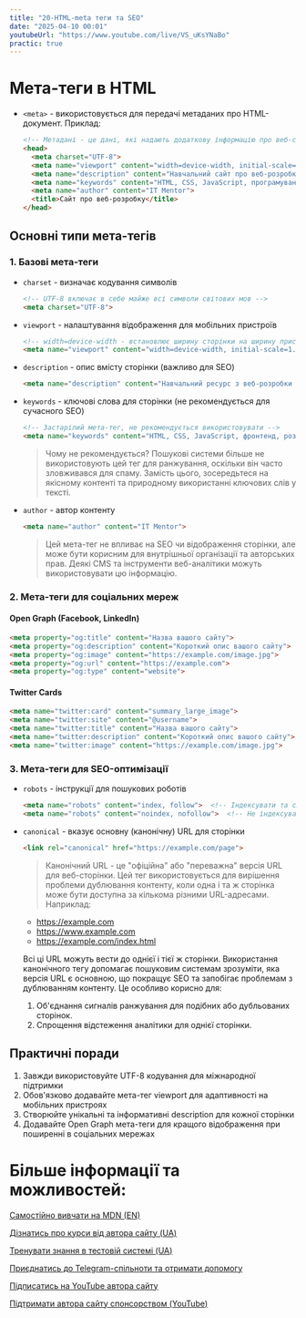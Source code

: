 ```yaml
---
title: "20-HTML-meta теги та SEO"
date: "2025-04-10 00:01"
youtubeUrl: "https://www.youtube.com/live/VS_uKsYNaBo"
practic: true
---
```


# Мета-теги в HTML

- `<meta>` - використовується для передачі метаданих про HTML-документ.
  Приклад:

  ```html
  <!-- Метадані - це дані, які надають додаткову інформацію про веб-сторінку, але не відображаються безпосередньо на ній -->
  <head>
    <meta charset="UTF-8">
    <meta name="viewport" content="width=device-width, initial-scale=1.0">
    <meta name="description" content="Навчальний сайт про веб-розробку та програмування">
    <meta name="keywords" content="HTML, CSS, JavaScript, програмування, веб-розробка">
    <meta name="author" content="IT Mentor">
    <title>Сайт про веб-розробку</title>
  </head>
  ```

## Основні типи мета-тегів

### 1. Базові мета-теги

- `charset` - визначає кодування символів
  ```html
  <!-- UTF-8 включає в себе майже всі символи світових мов -->
  <meta charset="UTF-8">
  ```

- `viewport` - налаштування відображення для мобільних пристроїв
  ```html
  <!-- width=device-width - встановлює ширину сторінки на ширину пристрою, initial-scale=1.0 - встановлює початковий масштаб -->
  <meta name="viewport" content="width=device-width, initial-scale=1.0">
  ```

- `description` - опис вмісту сторінки (важливо для SEO)
  ```html
  <meta name="description" content="Навчальний ресурс з веб-розробки для початківців та досвідчених">
  ```

- `keywords` - ключові слова для сторінки (не рекомендується для сучасного SEO)
  ```html
  <!-- Застарілий мета-тег, не рекомендується використовувати -->
  <meta name="keywords" content="HTML, CSS, JavaScript, фронтенд, розробка">
  ```
  > Чому не рекомендується? Пошукові системи більше не використовують цей тег для ранжування, оскільки він часто зловживався для спаму. Замість цього, зосередьтеся на якісному контенті та природному використанні ключових слів у тексті.

- `author` - автор контенту
  ```html
  <meta name="author" content="IT Mentor">
  ```
  > Цей мета-тег не впливає на SEO чи відображення сторінки, але може бути корисним для внутрішньої організації та авторських прав. Деякі CMS та інструменти веб-аналітики можуть використовувати цю інформацію.

### 2. Мета-теги для соціальних мереж

#### Open Graph (Facebook, LinkedIn)
```html
<meta property="og:title" content="Назва вашого сайту">
<meta property="og:description" content="Короткий опис вашого сайту">
<meta property="og:image" content="https://example.com/image.jpg">
<meta property="og:url" content="https://example.com">
<meta property="og:type" content="website">
```

#### Twitter Cards
```html
<meta name="twitter:card" content="summary_large_image">
<meta name="twitter:site" content="@username">
<meta name="twitter:title" content="Назва вашого сайту">
<meta name="twitter:description" content="Короткий опис вашого сайту">
<meta name="twitter:image" content="https://example.com/image.jpg">
```

### 3. Мета-теги для SEO-оптимізації

- `robots` - інструкції для пошукових роботів
  ```html
  <meta name="robots" content="index, follow">  <!-- Індексувати та слідувати за посиланнями -->
  <meta name="robots" content="noindex, nofollow">  <!-- Не індексувати та не слідувати -->
  ```

- `canonical` - вказує основну (канонічну) URL для сторінки
  ```html
  <link rel="canonical" href="https://example.com/page">
  ```
  
  > Канонічний URL - це "офіційна" або "переважна" версія URL для веб-сторінки. Цей тег використовується для вирішення проблеми дублювання контенту, коли одна і та ж сторінка може бути доступна за кількома різними URL-адресами. Наприклад:
  
  - https://example.com
  - https://www.example.com
  - https://example.com/index.html
  
  Всі ці URL можуть вести до однієї і тієї ж сторінки. Використання канонічного тегу допомагає пошуковим системам зрозуміти, яка версія URL є основною, що покращує SEO та запобігає проблемам з дублюванням контенту. Це особливо корисно для:
  
  1. Об'єднання сигналів ранжування для подібних або дубльованих сторінок.
  2. Спрощення відстеження аналітики для однієї сторінки.

## Практичні поради

1. Завжди використовуйте UTF-8 кодування для міжнародної підтримки
2. Обов'язково додавайте мета-тег viewport для адаптивності на мобільних пристроях
3. Створюйте унікальні та інформативні description для кожної сторінки
4. Додавайте Open Graph мета-теги для кращого відображення при поширенні в соціальних мережах


# Більше інформації та можливостей:

[Самостійно вивчати на MDN (EN)](https://developer.mozilla.org/en-US/curriculum/)

[Дізнатись про курси від автора сайту (UA)](https://learningtogetherua.github.io/courses/)

[Тренувати знання в тестовій системі (UA)](https://testeducatorua.github.io/itest/)

[Приєднатись до Telegram-спільноти та отримати допомогу](https://t.me/profrontendua)

[Підписатись на YouTube автора сайту](https://www.youtube.com/@itmentor)

[Підтримати автора сайту спонсорством (YouTube)](https://www.youtube.com/channel/UCo8KNXmB8Yb_07FzwCL6HgQ/join)
